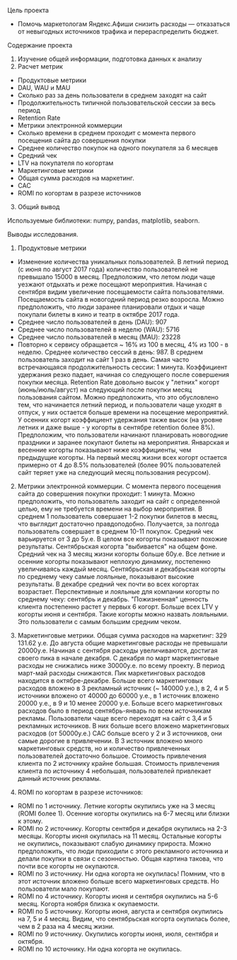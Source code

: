 Цель проекта
 - Помочь маркетологам Яндекс.Афиши снизить расходы — отказаться от невыгодных источников трафика и перераспределить бюджет.

Содержание проекта
1. Изучение общей информации, подготовка данных к анализу
2. Расчет метрик
 - Продуктовые метрики
 - DAU, WAU и MAU
 - Cколько раз за день пользователи в среднем заходят на сайт
 - Продолжительность типичной пользовательской сессии за весь период
 - Retention Rate
 - Метрики электронной коммерции
 - Cколько времени в среднем проходит с момента первого посещения сайта до совершения покупки
 - Среднее количество покупок на одного покупателя за 6 месяцев
 - Средний чек
 - LTV на покупателя по когортам
 - Маркетинговые метрики
 - Общая сумма расходов на маркетинг.
 - CAC
 - ROMI по когортам в разрезе источников
3.  Общий вывод

Используемые библиотеки: numpy, pandas, matplotlib, seaborn.

Выводы исследования.

1. Продуктовые метрики
 - Изменение количества уникальных пользователей. В летний период (с июня по август 2017 года) количество пользователей не превышало 15000 в месяц. Предположим, что летом люди чаще уезжают отдыхать и реже посещают мероприятия. Начиная с сентября видим увеличение посещаемости сайта пользователями. Посещаемость сайта в новогодний период резко возросла. Можно предположить, что люди заранее планировали отдых и чаще покупали билеты в кино и театр в октябре 2017 года.
 - Среднее число пользователей в день (DAU): 907
 - Среднее число пользователей в неделю (WAU): 5716
 - Среднее число пользователей в месяц (MAU): 23228
 - Повторно к сервису обращается ~ 16% из 100 в месяц, 4% из 100 - в неделю.
Среднее количество сессий в день: 987. В среднем пользователь заходит на сайт 1 раз в день.
Самая часто встречающаяся продолжительность сессии: 1 минута.
Коэффициент удержания резко падает, начиная со следующего после совершения покупки месяца. Retention Rate довольно высок у "летних" когорт (июнь/июль/август) на следующий после покупки месяц пользования сайтом. Можно предположить, что это обусловлено тем, что начинается летний период, и пользователи чаще уходят в отпуск, у них остается больше времени на посещение мероприятий. У осенних когорт коэффициент удержания также высок (на уровне летних и даже выше - у когорты в сентябре retention более 8%). Предположим, что пользователи начинают планировать новогодние праздники и заранее покупают билеты на мероприятия. Январская и весенние когорты показывают ниже коэффициенты, чем предыдущие когорты. На первый месяц жизни всех когорт остается примерно от 4 до 8.5% пользователей (более 90% пользователей сайт теряет уже на следующий месяц пользования ресурсом).

2. Метрики электронной коммерции.
С момента первого посещения сайта до совершения покупки проходит: 1 минута. Можно предположить, что пользователь заходит на сайт с определенной целью, ему не требуется времени на выбор мероприятия.
В среднем 1 пользователь совершает 1-2 покупки билетов в месяц, что выглядит достаточно правдоподобно. Получается, за полгода пользователь совершает в среднем 10-11 покупок.
Средний чек варьируется от 3 до 5у.е. В целом все когорты показывают похожие результаты. Сентябрьская когорта "выбивается" на общем фоне. Средний чек на 3 месяц жизни когорты больше 60у.е. Все летние и осенние когорты показывают неплохую динамику, постепенно увеличиваясь каждый месяц. Сентябрьская и декабрьская когорты по среднему чеку самые лояльные, показывают высокие результаты. В декабре средний чек почти во всех когортах возрастает.
Перспективные и лояльные для компании когорты по среднему чеку: сентябрь и декабрь.
"Пожизненная" ценность клиента постепенно растет у первых 6 когорт. Больше всех LTV у когорты июня и сентября. Такие когорты можно назвать лояльными. Это пользователи с самым большим средним чеком.

3. Маркетинговые метрики. 
Общая сумма расходов на маркетинг: 329 131.62 у.е.
До августа общие маркетинговые расходы не превышали 20000у.е. Начиная с сентября расходы увеличиваются, достигая своего пика в начале декабря. С декабря по март маркетинговые расходы не снижались ниже 30000у.е. по всему проекту. В период март-май расходы снижаются. Пик маркетинговых расходов находится в октябре-декабре.
Больше всего маркетинговых расходов вложено в 3 рекламный источник (~ 140000 у.е.), в 2, 4 и 5 источники вложено от 40000 до 60000 у.е., в 1 источник вложено 20000 у.е., в 9 и 10 менее 20000 у.е.
Больше всего маркетинговых расходов было в период сентябрь-январь по всем источникам рекламы.
Пользователи чаще всего переходят на сайт с 3,4 и 5 рекламных источников. В них больше всего вложено маркетинговых расходов (от 50000у.е.)
САС больше всего у 2 и 3 источников, они самые дорогие в привлечении. В 3 источник вложено много маркетинговых средств, но и количество привлеченных пользователей достаточно большое. Стоимость привлечения клиента по 2 источнику крайне большая. Стоимость привлечения клиента по источнику 4 небольшая, пользователей привлекает данный источник рекламы.

4. ROMI по когортам в разрезе источников:
 - ROMI по 1 источнику. Летние когорты окупились уже на 3 месяц (ROMI более 1). Осенние когорты окупились на 6-7 месяц или близки к этому.
 - ROMI по 2 источнику. Когорты сентября и декабря окупились на 2-3 месяцы. Когорты июня окупилась на 11 месяц. Остальные когорты не окупились, показывают слабую динамику прироста. Можно предположить, что люди приходили с этого рекламного источника и делали покупки в связи с сезонностью. Общая картина такова, что почти все когорты не окупаются.
 - ROMI по 3 источнику. Ни одна когорта не окупилась! Помним, что в этот источник вложено больше всего маркетинговых средств. Но пользователи мало покупают.
 - ROMI по 4 источнику. Когорты июня и сентября окупились на 5-6 месяц. Когорта ноября близка к окупаемости.
 - ROMI по 5 источнику. Когорты июня, августа и сентября окупились на 7, 5 и 4 месяц. Видим, что сентябрьская когорта окупилась более, чем в 2 раза на 4 месяц жизни.
 - ROMI по 9 источнику. Окупились когорты июня, июля, сентября и октября.
 - ROMI по 10 источнику. Ни одна когорта не окупилась.
